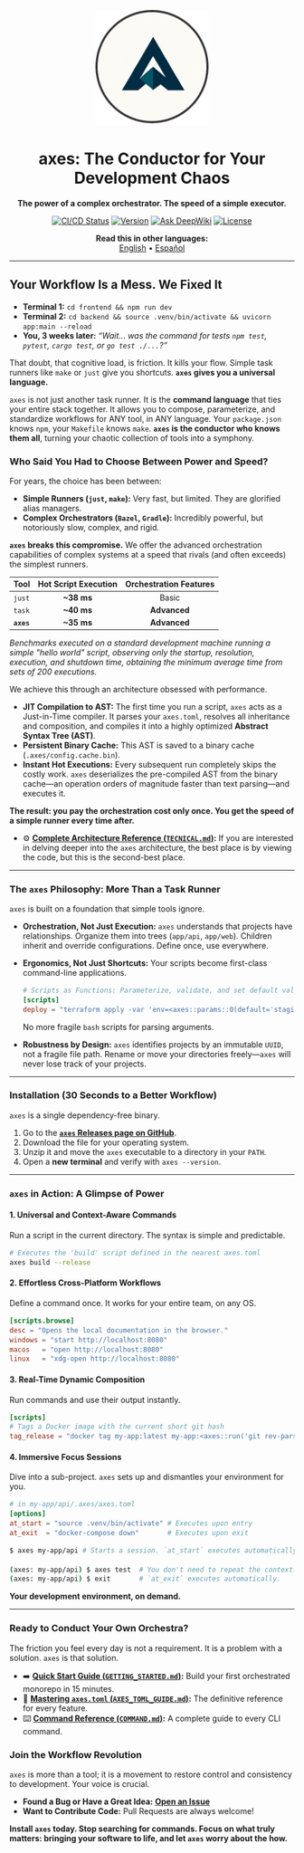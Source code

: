 <p align="center">
  <img src="logo.png" alt="axes Logo" width="200">
</p>

<h1 align="center">axes: The Conductor for Your Development Chaos</h1>

<p align="center">
  <strong>The power of a complex orchestrator. The speed of a simple executor.</strong>
</p>

<p align="center">
  <a href="#"><img src="https://img.shields.io/badge/build-passing-brightgreen" alt="CI/CD Status"></a>
  <a href="https://github.com/retypeos/axes/releases"><img src="https://img.shields.io/badge/version-v0.2.1--beta-blue" alt="Version"></a>
  <a href="https://deepwiki.com/RetypeOS/axes"><img src="https://deepwiki.com/badge.svg" alt="Ask DeepWiki"></a>
  <a href="LICENSE"><img src="https://img.shields.io/badge/license-MIT-lightgrey" alt="License"></a>
</p>

<p align="center">
  <strong>Read this in other languages:</strong><br>
  <a href="./README.md">English</a> •
  <a href="./docs/es/README.md">Español</a>
</p>

---

## Your Workflow Is a Mess. We Fixed It

- **Terminal 1:** `cd frontend && npm run dev`
- **Terminal 2:** `cd backend && source .venv/bin/activate && uvicorn app:main --reload`
- **You, 3 weeks later:** *“Wait... was the command for tests `npm test`, `pytest`, `cargo test`, or `go test ./...`?”*

That doubt, that cognitive load, is friction. It kills your flow. Simple task runners like `make` or `just` give you shortcuts. **`axes` gives you a universal language.**

`axes` is not just another task runner. It is the **command language** that ties your entire stack together. It allows you to compose, parameterize, and standardize workflows for ANY tool, in ANY language. Your `package.json` knows `npm`, your `Makefile` knows `make`. **`axes` is the conductor who knows them all**, turning your chaotic collection of tools into a symphony.

### Who Said You Had to Choose Between Power and Speed?

For years, the choice has been between:

- **Simple Runners (`just`, `make`):** Very fast, but limited. They are glorified alias managers.
- **Complex Orchestrators (`Bazel`, `Gradle`):** Incredibly powerful, but notoriously slow, complex, and rigid.

**`axes` breaks this compromise.** We offer the advanced orchestration capabilities of complex systems at a speed that rivals (and often exceeds) the simplest runners.

| Tool | Hot Script Execution | Orchestration Features |
| :---------  | :-----------------------------: | :-----------------------------: |
| `just`      | **~38 ms**                      |            Basic                |
| `task`      | **~40 ms**                     |          **Advanced**           |
| **`axes`**  | **~35 ms**                      |          **Advanced**           |

*Benchmarks executed on a standard development machine running a simple "hello world" script, observing only the startup, resolution, execution, and shutdown time, obtaining the minimum average time from sets of 200 executions.*

We achieve this through an architecture obsessed with performance.

- **JIT Compilation to AST:** The first time you run a script, `axes` acts as a Just-in-Time compiler. It parses your `axes.toml`, resolves all inheritance and composition, and compiles it into a highly optimized **Abstract Syntax Tree (AST)**.
- **Persistent Binary Cache:** This AST is saved to a binary cache (`.axes/config.cache.bin`).
- **Instant Hot Executions:** Every subsequent run completely skips the costly work. `axes` deserializes the pre-compiled AST from the binary cache—an operation orders of magnitude faster than text parsing—and executes it.

**The result: you pay the orchestration cost only once. You get the speed of a simple runner every time after.**

- ⚙️ **[Complete Architecture Reference (`TECNICAL.md`)](./TECNICAL.md):** If you are interested in delving deeper into the `axes` architecture, the best place is by viewing the code, but this is the second-best place.

---

### The `axes` Philosophy: More Than a Task Runner

`axes` is built on a foundation that simple tools ignore.

- **Orchestration, Not Just Execution:** `axes` understands that projects have relationships. Organize them into trees (`app/api`, `app/web`). Children inherit and override configurations. Define once, use everywhere.
- **Ergonomics, Not Just Shortcuts:** Your scripts become first-class command-line applications.

    ```toml
    # Scripts as Functions: Parameterize, validate, and set default values.
    [scripts]
    deploy = "terraform apply -var 'env=<axes::params::0(default='staging')>'"
    ```

    No more fragile `bash` scripts for parsing arguments.
- **Robustness by Design:** `axes` identifies projects by an immutable `UUID`, not a fragile file path. Rename or move your directories freely—`axes` will never lose track of your projects.

---

### Installation (30 Seconds to a Better Workflow)

`axes` is a single dependency-free binary.

1. Go to the [**`axes` Releases page on GitHub**](https://github.com/RetypeOS/axes/releases).
2. Download the file for your operating system.
3. Unzip it and move the `axes` executable to a directory in your `PATH`.
4. Open a **new terminal** and verify with `axes --version`.

---

### `axes` in Action: A Glimpse of Power

#### 1. Universal and Context-Aware Commands

Run a script in the current directory. The syntax is simple and predictable.

```sh
# Executes the 'build' script defined in the nearest axes.toml
axes build --release
```

#### 2. Effortless Cross-Platform Workflows

Define a command once. It works for your entire team, on any OS.

```toml
[scripts.browse]
desc = "Opens the local documentation in the browser."
windows = "start http://localhost:8080"
macos   = "open http://localhost:8080"
linux   = "xdg-open http://localhost:8080"
```

#### 3. Real-Time Dynamic Composition

Run commands and use their output instantly.

```toml
[scripts]
# Tags a Docker image with the current short git hash
tag_release = "docker tag my-app:latest my-app:<axes::run('git rev-parse --short HEAD')>"
```

#### 4. Immersive Focus Sessions

Dive into a sub-project. `axes` sets up and dismantles your environment for you.

```toml
# in my-app/api/.axes/axes.toml
[options]
at_start = "source .venv/bin/activate" # Executes upon entry
at_exit  = "docker-compose down"       # Executes upon exit
```

```sh
$ axes my-app/api # Starts a session. `at_start` executes automatically.

(axes: my-app/api) $ axes test  # You don't need to repeat the context.
(axes: my-app/api) $ exit       # `at_exit` executes automatically.
```

**Your development environment, on demand.**

---

### Ready to Conduct Your Own Orchestra?

The friction you feel every day is not a requirement. It is a problem with a solution. `axes` is that solution.

- ➡️ **[Quick Start Guide (`GETTING_STARTED.md`)](./GETTING_STARTED.md):** Build your first orchestrated monorepo in 15 minutes.
- 📖 **[Mastering `axes.toml` (`AXES_TOML_GUIDE.md`)](./AXES_TOML_GUIDE.md):** The definitive reference for every feature.
- ⌨️ **[Command Reference (`COMMAND.md`)](./COMMAND.md):** A complete guide to every CLI command.

### Join the Workflow Revolution

`axes` is more than a tool; it is a movement to restore control and consistency to development. Your voice is crucial.

- **Found a Bug or Have a Great Idea:** [**Open an Issue**](https://github.com/RetypeOS/axes/issues)
- **Want to Contribute Code:** Pull Requests are always welcome!

**Install `axes` today. Stop searching for commands. Focus on what truly matters: **bringing your software to life**, and let `axes` worry about the how.**
